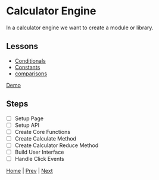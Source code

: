 # Calculator Engine

In a calculator engine we want to create a module or library.

## Lessons

- [Conditionals](conditionals)
- [Constants](constants)
- [comparisons](comparisons)

[Demo](https://hyperdev.com/#!/project/ginger-thunder)

## Steps

- [ ] Setup Page
- [ ] Setup API
- [ ] Create Core Functions
- [ ] Create Calculate Method
- [ ] Create Calculator Reduce Method
- [ ] Build User Interface
- [ ] Handle Click Events

[Home](/) | [Prev](/3-maze-game/) | [Next](/6-journal/)
